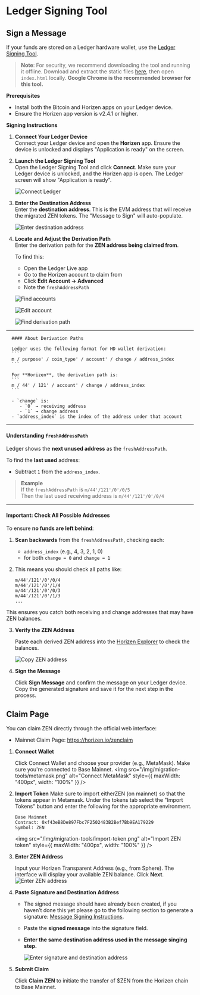 # Ledger Signing Tool
## Sign a Message
If your funds are stored on a Ledger hardware wallet, use the [Ledger Signing Tool](https://github.com/HorizenOfficial/horizen-migration-ledger-signing-tool/releases/latest).

> **Note**: For security, we recommend downloading the tool and running it offline. Download and extract the static files [here](https://github.com/HorizenOfficial/horizen-migration-ledger-signing-tool/releases/latest), then open `index.html` locally. **Google Chrome is the recommended browser for this tool.**

**Prerequisites**

- Install both the Bitcoin and Horizen apps on your Ledger device.
- Ensure the Horizen app version is v2.4.1 or higher.

**Signing Instructions**

1. **Connect Your Ledger Device**
   <br/>Connect your Ledger device and open the **Horizen** app. Ensure the device is unlocked and displays "Application is ready" on the screen.

2. **Launch the Ledger Signing Tool**
   <br/>Open the Ledger Signing Tool and click **Connect**. Make sure your Ledger device is unlocked, and the Horizen app is open. The Ledger screen will show "Application is ready".

   ![Connect Ledger](/img/migration-tools/ledger-1.png)

3. **Enter the Destination Address**
   <br/>Enter the **destination address**. This is the EVM address that will receive the migrated ZEN tokens. The "Message to Sign" will auto-populate.

   ![Enter destination address](/img/migration-tools/ledger-2.png)

4. **Locate and Adjust the Derivation Path**
   <br/>Enter the derivation path for the **ZEN address being claimed from**.

   To find this:
   - Open the Ledger Live app
   - Go to the Horizen account to claim from
   - Click **Edit Account &rarr; Advanced**
   - Note the `freshAddressPath`

   ![Find accounts](/img/migration-tools/ledger-3.png)

   ![Edit account](/img/migration-tools/ledger-4.png)

   ![Find derivation path](/img/migration-tools/ledger-5.png)

---

      #### About Derivation Paths

      Ledger uses the following format for HD wallet derivation:
      ```
      m / purpose' / coin_type' / account' / change / address_index
      ```

      For **Horizen**, the derivation path is:
      ```
      m / 44' / 121' / account' / change / address_index
      ```

      - `change` is:
         - `0` → receiving address
         - `1` → change address
      - `address_index` is the index of the address under that account

---

#### Understanding `freshAddressPath`

Ledger shows the **next unused address** as the `freshAddressPath`.

To find the **last used** address:

- Subtract `1` from the `address_index`.

> **Example**  
>  If the `freshAddressPath` is `m/44'/121'/0'/0/5`  
>  Then the last used receiving address is `m/44'/121'/0'/0/4`

---

#### Important: Check All Possible Addresses

To ensure **no funds are left behind**:

1.  **Scan backwards** from the `freshAddressPath`, checking each:

    - `address_index` (e.g., 4, 3, 2, 1, 0)
    - for both `change = 0` and `change = 1`

2.  This means you should check all paths like:
    ```
    m/44'/121'/0'/0/4
    m/44'/121'/0'/1/4
    m/44'/121'/0'/0/3
    m/44'/121'/0'/1/3
    ...
    ```
   This ensures you catch both receiving and change addresses that may have ZEN balances.

3. **Verify the ZEN Address**

   Paste each derived ZEN address into the [Horizen Explorer](https://explorer.horizen.io/) to check the balances.

   ![Copy ZEN address](/img/migration-tools/ledger-6.png)

4. **Sign the Message**

   Click **Sign Message** and confirm the message on your Ledger device. Copy the generated signature and save it for the next step in the process.

## Claim Page

You can claim ZEN directly through the official web interface:

- Mainnet Claim Page: https://horizen.io/zenclaim

1. **Connect Wallet**

   Click Connect Wallet and choose your provider (e.g., MetaMask). Make sure you're connected to Base Mainnet.
   <img src="/img/migration-tools/metamask.png" alt="Connect MetaMask" style={{ maxWidth: "400px", width: "100%" }} />

2. **Import Token**
  Make sure to import eitherZEN (on mainnet) so that the tokens appear in Metamask. Under the tokens tab select the "Import Tokens" button and enter the following for the appropriate environment.

   ```
   Base Mainnet
   Contract: 0xf43eB8De897Fbc7F2502483B2Bef7Bb9EA179229
   Symbol: ZEN
   ```

   <img src="/img/migration-tools/import-token.png" alt="Import ZEN token" style={{ maxWidth: "400px", width: "100%" }} />

3. **Enter ZEN Address**

   Input your Horizen Transparent Address (e.g., from Sphere).
   The interface will display your available ZEN balance.
   Click **Next**.
   ![Enter ZEN address](/img/migration-tools/claim-1.png)

4. **Paste Signature and Destination Address**

   - The signed message should have already been created, if you haven’t done this yet please go to the following section to generate a signature: [Message Signing Instructions](#message-signing-instructions).
   - Paste the **signed message** into the signature field. 
   - **Enter the same destination address used in the message singing step.**

     ![Enter signature and destination address](/img/migration-tools/claim-2.png)

5. **Submit Claim**

   Click **Claim ZEN** to initiate the transfer of $ZEN from the Horizen chain to Base Mainnet.
